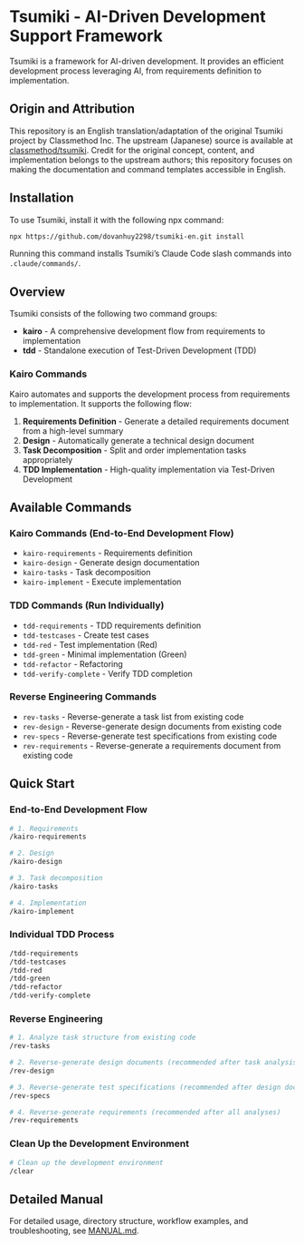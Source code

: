 # Tsumiki - AI-Driven Development Support Framework

Tsumiki is a framework for AI-driven development. It provides an efficient development process leveraging AI, from requirements definition to implementation.

## Origin and Attribution

This repository is an English translation/adaptation of the original Tsumiki project by Classmethod Inc. The upstream (Japanese) source is available at [classmethod/tsumiki](https://github.com/classmethod/tsumiki). Credit for the original concept, content, and implementation belongs to the upstream authors; this repository focuses on making the documentation and command templates accessible in English.

## Installation

To use Tsumiki, install it with the following npx command:

```bash
npx https://github.com/dovanhuy2298/tsumiki-en.git install
```

Running this command installs Tsumiki’s Claude Code slash commands into `.claude/commands/`.

## Overview

Tsumiki consists of the following two command groups:

- **kairo** - A comprehensive development flow from requirements to implementation
- **tdd** - Standalone execution of Test-Driven Development (TDD)

### Kairo Commands

Kairo automates and supports the development process from requirements to implementation. It supports the following flow:

1. **Requirements Definition** - Generate a detailed requirements document from a high-level summary
2. **Design** - Automatically generate a technical design document
3. **Task Decomposition** - Split and order implementation tasks appropriately
4. **TDD Implementation** - High-quality implementation via Test-Driven Development

## Available Commands

### Kairo Commands (End-to-End Development Flow)

- `kairo-requirements` - Requirements definition
- `kairo-design` - Generate design documentation
- `kairo-tasks` - Task decomposition
- `kairo-implement` - Execute implementation

### TDD Commands (Run Individually)

- `tdd-requirements` - TDD requirements definition
- `tdd-testcases` - Create test cases
- `tdd-red` - Test implementation (Red)
- `tdd-green` - Minimal implementation (Green)
- `tdd-refactor` - Refactoring
- `tdd-verify-complete` - Verify TDD completion

### Reverse Engineering Commands

- `rev-tasks` - Reverse-generate a task list from existing code
- `rev-design` - Reverse-generate design documents from existing code
- `rev-specs` - Reverse-generate test specifications from existing code
- `rev-requirements` - Reverse-generate a requirements document from existing code

## Quick Start

### End-to-End Development Flow

```bash
# 1. Requirements
/kairo-requirements

# 2. Design
/kairo-design

# 3. Task decomposition
/kairo-tasks

# 4. Implementation
/kairo-implement
```

### Individual TDD Process

```bash
/tdd-requirements
/tdd-testcases
/tdd-red
/tdd-green
/tdd-refactor
/tdd-verify-complete
```

### Reverse Engineering

```bash
# 1. Analyze task structure from existing code
/rev-tasks

# 2. Reverse-generate design documents (recommended after task analysis)
/rev-design

# 3. Reverse-generate test specifications (recommended after design documents)
/rev-specs

# 4. Reverse-generate requirements (recommended after all analyses)
/rev-requirements
```

### Clean Up the Development Environment

```bash
# Clean up the development environment
/clear
```

## Detailed Manual

For detailed usage, directory structure, workflow examples, and troubleshooting, see [MANUAL.md](./MANUAL.md).
